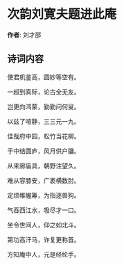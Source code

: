 # 次韵刘寛夫题进此庵

**作者**: 刘才邵

## 诗词内容

使君机鉴高，圆妙等空有。

一超到真际，论古全无友。

岂更向鸿蒙，勤勤问何叟。

以兹了喧静，三三元一九。

佳哉府中园，松竹当花柳。

于中结圆庐，风月供户牖。

从来廊庙具，朝野注望久。

难从容膝安，广袤横数肘。

定烦帷幄筹，为指逐兽狗。

气吞西江水，吸尽才一口。

坐令世间人，仰之如北斗。

第功高汗马，许复更称首。

方知庵中人，元是经纶手。

